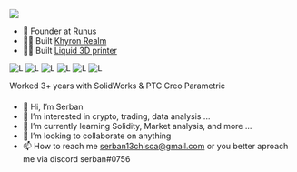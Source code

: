 ![](https://komarev.com/ghpvc/?username=sergane13)

- 👨‍ Founder at [Runus](https://runus.tech)
- 👨‍💻 Built [Khyron Realm](https://khyron-realm.com/)
- 👨‍💻 Built [Liquid 3D printer](https://liquid-printer.github.io/liquid-website/)

![L](https://img.shields.io/badge/Language-C-brightgreen)
![L](https://img.shields.io/badge/Language-C%2B%2B-orange)
![L](https://img.shields.io/badge/Language-C%23-brightgreen)
![L](https://img.shields.io/badge/Language-Python-blue)
![L](https://img.shields.io/badge/Language-Html/Css/Javascript-yellow)
![L](https://img.shields.io/badge/Language-Solidity-red)

<p> 
  Worked 3+ years with SolidWorks & PTC Creo Parametric
</p>


#### 
- 👋 Hi, I’m Serban
- 👀 I’m interested in crypto, trading, data analysis ...
- 🌱 I’m currently learning Solidity, Market analysis, and more ...
- 💞️ I’m looking to collaborate on anything
- 📫 How to reach me serban13chisca@gmail.com or you better aproach me via discord serban#0756

<!---
sergane13/sergane13 is a ✨ special ✨ repository because its `README.md` (this file) appears on your GitHub profile.
You can click the Preview link to take a look at your changes.
--->
